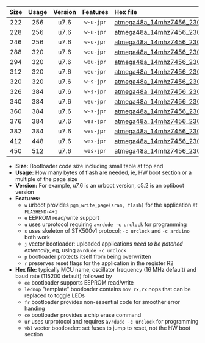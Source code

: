 |Size|Usage|Version|Features|Hex file|
|:-:|:-:|:-:|:-:|:--|
|222|256|u7.6|`w-u-jpr`|[atmega48a_14mhz7456_230400bps_ur_vbl.hex](https://raw.githubusercontent.com/stefanrueger/urboot/main/bootloaders/atmega48a/fcpu_14mhz7456/230400_bps/atmega48a_14mhz7456_230400bps_ur_vbl.hex)|
|228|256|u7.6|`w-u-jpr`|[atmega48a_14mhz7456_230400bps_lednop_ur_vbl.hex](https://raw.githubusercontent.com/stefanrueger/urboot/main/bootloaders/atmega48a/fcpu_14mhz7456/230400_bps/atmega48a_14mhz7456_230400bps_lednop_ur_vbl.hex)|
|246|256|u7.6|`w-u-jpr`|[atmega48a_14mhz7456_230400bps_lednop_fr_ur_vbl.hex](https://raw.githubusercontent.com/stefanrueger/urboot/main/bootloaders/atmega48a/fcpu_14mhz7456/230400_bps/atmega48a_14mhz7456_230400bps_lednop_fr_ur_vbl.hex)|
|288|320|u7.6|`weu-jpr`|[atmega48a_14mhz7456_230400bps_ee_ur_vbl.hex](https://raw.githubusercontent.com/stefanrueger/urboot/main/bootloaders/atmega48a/fcpu_14mhz7456/230400_bps/atmega48a_14mhz7456_230400bps_ee_ur_vbl.hex)|
|294|320|u7.6|`weu-jpr`|[atmega48a_14mhz7456_230400bps_ee_lednop_ur_vbl.hex](https://raw.githubusercontent.com/stefanrueger/urboot/main/bootloaders/atmega48a/fcpu_14mhz7456/230400_bps/atmega48a_14mhz7456_230400bps_ee_lednop_ur_vbl.hex)|
|312|320|u7.6|`weu-jpr`|[atmega48a_14mhz7456_230400bps_ee_lednop_fr_ur_vbl.hex](https://raw.githubusercontent.com/stefanrueger/urboot/main/bootloaders/atmega48a/fcpu_14mhz7456/230400_bps/atmega48a_14mhz7456_230400bps_ee_lednop_fr_ur_vbl.hex)|
|320|320|u7.6|`w-s-jpr`|[atmega48a_14mhz7456_230400bps_vbl.hex](https://raw.githubusercontent.com/stefanrueger/urboot/main/bootloaders/atmega48a/fcpu_14mhz7456/230400_bps/atmega48a_14mhz7456_230400bps_vbl.hex)|
|326|384|u7.6|`w-s-jpr`|[atmega48a_14mhz7456_230400bps_lednop_vbl.hex](https://raw.githubusercontent.com/stefanrueger/urboot/main/bootloaders/atmega48a/fcpu_14mhz7456/230400_bps/atmega48a_14mhz7456_230400bps_lednop_vbl.hex)|
|340|384|u7.6|`weu-jpr`|[atmega48a_14mhz7456_230400bps_ee_lednop_fr_ce_ur_vbl.hex](https://raw.githubusercontent.com/stefanrueger/urboot/main/bootloaders/atmega48a/fcpu_14mhz7456/230400_bps/atmega48a_14mhz7456_230400bps_ee_lednop_fr_ce_ur_vbl.hex)|
|360|384|u7.6|`w-s-jpr`|[atmega48a_14mhz7456_230400bps_lednop_fr_vbl.hex](https://raw.githubusercontent.com/stefanrueger/urboot/main/bootloaders/atmega48a/fcpu_14mhz7456/230400_bps/atmega48a_14mhz7456_230400bps_lednop_fr_vbl.hex)|
|376|384|u7.6|`wes-jpr`|[atmega48a_14mhz7456_230400bps_ee_vbl.hex](https://raw.githubusercontent.com/stefanrueger/urboot/main/bootloaders/atmega48a/fcpu_14mhz7456/230400_bps/atmega48a_14mhz7456_230400bps_ee_vbl.hex)|
|382|384|u7.6|`wes-jpr`|[atmega48a_14mhz7456_230400bps_ee_lednop_vbl.hex](https://raw.githubusercontent.com/stefanrueger/urboot/main/bootloaders/atmega48a/fcpu_14mhz7456/230400_bps/atmega48a_14mhz7456_230400bps_ee_lednop_vbl.hex)|
|412|448|u7.6|`wes-jpr`|[atmega48a_14mhz7456_230400bps_ee_lednop_fr_vbl.hex](https://raw.githubusercontent.com/stefanrueger/urboot/main/bootloaders/atmega48a/fcpu_14mhz7456/230400_bps/atmega48a_14mhz7456_230400bps_ee_lednop_fr_vbl.hex)|
|450|512|u7.6|`wes-jpr`|[atmega48a_14mhz7456_230400bps_ee_lednop_fr_ce_vbl.hex](https://raw.githubusercontent.com/stefanrueger/urboot/main/bootloaders/atmega48a/fcpu_14mhz7456/230400_bps/atmega48a_14mhz7456_230400bps_ee_lednop_fr_ce_vbl.hex)|

- **Size:** Bootloader code size including small table at top end
- **Usage:** How many bytes of flash are needed, ie, HW boot section or a multiple of the page size
- **Version:** For example, u7.6 is an urboot version, o5.2 is an optiboot version
- **Features:**
  + `w` urboot provides `pgm_write_page(sram, flash)` for the application at `FLASHEND-4+1`
  + `e` EEPROM read/write support
  + `u` uses urprotocol requiring `avrdude -c urclock` for programming
  + `s` uses skeleton of STK500v1 protocol; `-c urclock` and `-c arduino` both work
  + `j` vector bootloader: uploaded applications *need to be patched externally*, eg, using `avrdude -c urclock`
  + `p` bootloader protects itself from being overwritten
  + `r` preserves reset flags for the application in the register R2
- **Hex file:** typically MCU name, oscillator frequency (16 MHz default) and baud rate (115200 default) followed by
  + `ee` bootloader supports EEPROM read/write
  + `lednop` "template" bootloader contains `mov rx,rx` nops that can be replaced to toggle LEDs
  + `fr` bootloader provides non-essential code for smoother error handing
  + `ce` bootloader provides a chip erase command
  + `ur` uses urprotocol and requires `avrdude -c urclock` for programming
  + `vbl` vector bootloader: set fuses to jump to reset, not the HW boot section
